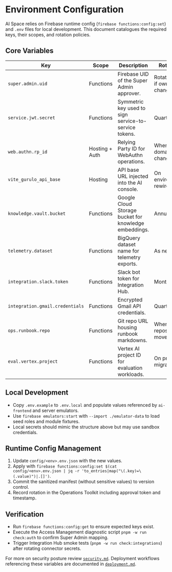 # Environment Configuration

AI Space relies on Firebase runtime config (`firebase functions:config:set`) and `.env` files for local development. This document catalogues the required keys, their scopes, and rotation policies.

## Core Variables

| Key | Scope | Description | Rotation |
| --- | --- | --- | --- |
| `super.admin.uid` | Functions | Firebase UID of the Super Admin approver. | Rotate only if ownership changes |
| `service.jwt.secret` | Functions | Symmetric key used to sign service-to-service tokens. | Quarterly |
| `web.authn.rp_id` | Hosting + Auth | Relying Party ID for WebAuthn operations. | When domain changes |
| `vite_gurulo_api_base` | Hosting | API base URL injected into the AI console. | On environment rewire |
| `knowledge.vault.bucket` | Functions | Google Cloud Storage bucket for knowledge embeddings. | Annually |
| `telemetry.dataset` | Functions | BigQuery dataset name for telemetry exports. | As needed |
| `integration.slack.token` | Functions | Slack bot token for Integration Hub. | Monthly |
| `integration.gmail.credentials` | Functions | Encrypted Gmail API credentials. | Quarterly |
| `ops.runbook.repo` | Functions | Git repo URL housing runbook markdowns. | When repository moves |
| `eval.vertex.project` | Functions | Vertex AI project ID for evaluation workloads. | On project migration |

## Local Development

- Copy `.env.example` to `.env.local` and populate values referenced by `ai-frontend` and server emulators.
- Use `firebase emulators:start` with `--import ./emulator-data` to load seed roles and module fixtures.
- Local secrets should mimic the structure above but may use sandbox credentials.

## Runtime Config Management

1. Update `config/<env>.env.json` with the new values.
2. Apply with `firebase functions:config:set $(cat config/<env>.env.json | jq -r 'to_entries|map("\(.key)=\(.value)")|.[]')`.
3. Commit the sanitized manifest (without sensitive values) to version control.
4. Record rotation in the Operations Toolkit including approval token and timestamp.

## Verification

- Run `firebase functions:config:get` to ensure expected keys exist.
- Execute the Access Management diagnostic script `pnpm -w run check:auth` to confirm Super Admin mapping.
- Trigger Integration Hub smoke tests (`pnpm -w run check:integrations`) after rotating connector secrets.

For more on security posture review [`security.md`](security.md). Deployment workflows referencing these variables are documented in [`deployment.md`](deployment.md).
